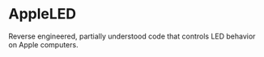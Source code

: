 AppleLED
========

Reverse engineered, partially understood code that controls LED behavior on Apple computers.